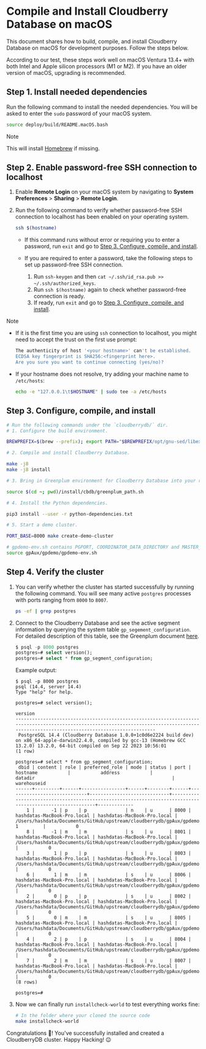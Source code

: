 # Compile and Install Cloudberry Database on macOS

This document shares how to build, compile, and install Cloudberry Database on macOS for development purposes. Follow the steps below.

According to our test, these steps work well on macOS Ventura 13.4+ with both Intel and Apple silicon processors (M1 or M2). If you have an older version of macOS, upgrading is recommended.

## Step 1. Install needed dependencies

Run the following command to install the needed dependencies. You will be asked to enter the `sudo` password of your macOS system.

```bash
source deploy/build/README.macOS.bash
```

> [!NOTE]
> This will install [Homebrew](https://brew.sh/) if missing.

## Step 2. Enable password-free SSH connection to localhost

1. Enable **Remote Login** on your macOS system by navigating to **System Preferences** \> **Sharing** \> **Remote Login**.
2. Run the following command to verify whether password-free SSH connection to localhost has been enabled on your operating system.

    ```bash
    ssh $(hostname)
    ```
    
    - If this command runs without error or requiring you to enter a password, run `exit` and go to [Step 3. Configure, compile, and install](#step-3-configure-compile-and-install).
    - If you are required to enter a password, take the following steps to set up password-free SSH connection.

        1. Run `ssh-keygen` and then `cat ~/.ssh/id_rsa.pub >>  ~/.ssh/authorized_keys`.
        2. Run `ssh $(hostname)` again to check whether password-free connection is ready.
        3. If ready, run `exit` and go to [Step 3. Configure, compile, and install](#step-3-configure-compile-and-install).

> [!NOTE]
>
> - If it is the first time you are using `ssh` connection to localhost, you might need to accept the trust on the first use prompt:
>
>    ```bash
>    The authenticity of host '<your hostname>' can't be established.
>    ECDSA key fingerprint is SHA256:<fingerprint here>.
>    Are you sure you want to continue connecting (yes/no)?
>   ```
>
> - If your hostname does not resolve, try adding your machine name to `/etc/hosts`:
>
>    ```bash
>    echo -e "127.0.0.1\t$HOSTNAME" | sudo tee -a /etc/hosts
>    ```

## Step 3. Configure, compile, and install

```bash
# Run the following commands under the `cloudberrydb/` dir.
# 1. Configure the build environment.

BREWPREFIX=$(brew --prefix); export PATH="$BREWPREFIX/opt/gnu-sed/libexec/gnubin:$BREWPREFIX/opt/apr/bin:$PATH"; CXXFLAGS="-I $BREWPREFIX/include" CFLAGS="-ggdb -Og -g3 -fno-omit-frame-pointer -I $BREWPREFIX/include" LDFLAGS="-L $BREWPREFIX/lib" CC=$(which gcc-13) CXX=$(which g++-13) ./configure --enable-debug --prefix=$(cd ~; pwd)/install/cbdb;

# 2. Compile and install Cloudberry Database.

make -j8
make -j8 install

# 3. Bring in Greenplum environment for Cloudberry Database into your running shell.

source $(cd ~; pwd)/install/cbdb/greenplum_path.sh

# 4. Install the Python dependencies.

pip3 install --user -r python-dependencies.txt

# 5. Start a demo cluster.

PORT_BASE=8000 make create-demo-cluster

# gpdemo-env.sh contains PGPORT, COORDINATOR_DATA_DIRECTORY and MASTER_DATA_DIRECTORY values
source gpAux/gpdemo/gpdemo-env.sh
```

## Step 4. Verify the cluster

1. You can verify whether the cluster has started successfully by running the following command. You will see many active `postgres` processes with ports ranging from `8000` to `8007`.

    ```bash
    ps -ef | grep postgres
    ```
    
2. Connect to the Cloudberry Database and see the active segment information by querying the system table `gp_segement_configuration`. For detailed description of this table, see the Greenplum document [here](https://docs.vmware.com/en/VMware-Greenplum/6/greenplum-database/ref_guide-system_catalogs-gp_segment_configuration.html).

    ```sql
    $ psql -p 8000 postgres
    postgres=# select version();
    postgres=# select * from gp_segment_configuration;
    ```
    
    Example output:

    ```shell
    $ psql -p 8000 postgres
    psql (14.4, server 14.4)
    Type "help" for help.

    postgres=# select version();
                                                                                             version                                                                                         
    -----------------------------------------------------------------------------------------------------------------------------------------------------------------------------------------
     PostgreSQL 14.4 (Cloudberry Database 1.0.0+1c0d6e2224 build dev) on x86_64-apple-darwin22.4.0, compiled by gcc-13 (Homebrew GCC 13.2.0) 13.2.0, 64-bit compiled on Sep 22 2023 10:56:01
    (1 row)

    postgres=# select * from gp_segment_configuration;
     dbid | content | role | preferred_role | mode | status | port |          hostname           |           address           |                                                 datadir                                                  | warehouseid 
    ------+---------+------+----------------+------+--------+------+-----------------------------+-----------------------------+----------------------------------------------------------------------------------------------------------+-------------
        1 |      -1 | p    | p              | n    | u      | 8000 | hashdatas-MacBook-Pro.local | hashdatas-MacBook-Pro.local | /Users/hashdata/Documents/GitHub/upstream/cloudberrydb/gpAux/gpdemo/datadirs/qddir/demoDataDir-1         |           0
        8 |      -1 | m    | m              | s    | u      | 8001 | hashdatas-MacBook-Pro.local | hashdatas-MacBook-Pro.local | /Users/hashdata/Documents/GitHub/upstream/cloudberrydb/gpAux/gpdemo/datadirs/standby                     |           0
        3 |       1 | p    | p              | s    | u      | 8003 | hashdatas-MacBook-Pro.local | hashdatas-MacBook-Pro.local | /Users/hashdata/Documents/GitHub/upstream/cloudberrydb/gpAux/gpdemo/datadirs/dbfast2/demoDataDir1        |           0
        6 |       1 | m    | m              | s    | u      | 8006 | hashdatas-MacBook-Pro.local | hashdatas-MacBook-Pro.local | /Users/hashdata/Documents/GitHub/upstream/cloudberrydb/gpAux/gpdemo/datadirs/dbfast_mirror2/demoDataDir1 |           0
        2 |       0 | p    | p              | s    | u      | 8002 | hashdatas-MacBook-Pro.local | hashdatas-MacBook-Pro.local | /Users/hashdata/Documents/GitHub/upstream/cloudberrydb/gpAux/gpdemo/datadirs/dbfast1/demoDataDir0        |           0
        5 |       0 | m    | m              | s    | u      | 8005 | hashdatas-MacBook-Pro.local | hashdatas-MacBook-Pro.local | /Users/hashdata/Documents/GitHub/upstream/cloudberrydb/gpAux/gpdemo/datadirs/dbfast_mirror1/demoDataDir0 |           0
        4 |       2 | p    | p              | s    | u      | 8004 | hashdatas-MacBook-Pro.local | hashdatas-MacBook-Pro.local | /Users/hashdata/Documents/GitHub/upstream/cloudberrydb/gpAux/gpdemo/datadirs/dbfast3/demoDataDir2        |           0
        7 |       2 | m    | m              | s    | u      | 8007 | hashdatas-MacBook-Pro.local | hashdatas-MacBook-Pro.local | /Users/hashdata/Documents/GitHub/upstream/cloudberrydb/gpAux/gpdemo/datadirs/dbfast_mirror3/demoDataDir2 |           0
    (8 rows)

    postgres=# 
    ```

3. Now we can finally run `installcheck-world` to test everything works fine:

    ```bash
    # In the folder where your cloned the source code
    make installcheck-world
    ```

Congratulations 🎉! You've successfully installed and created a CloudberryDB cluster. Happy Hacking! 😉

